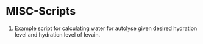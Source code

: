 # MISC-Scripts

1. Example script for calculating water for autolyse given desired hydration level and hydration level of levain. 
